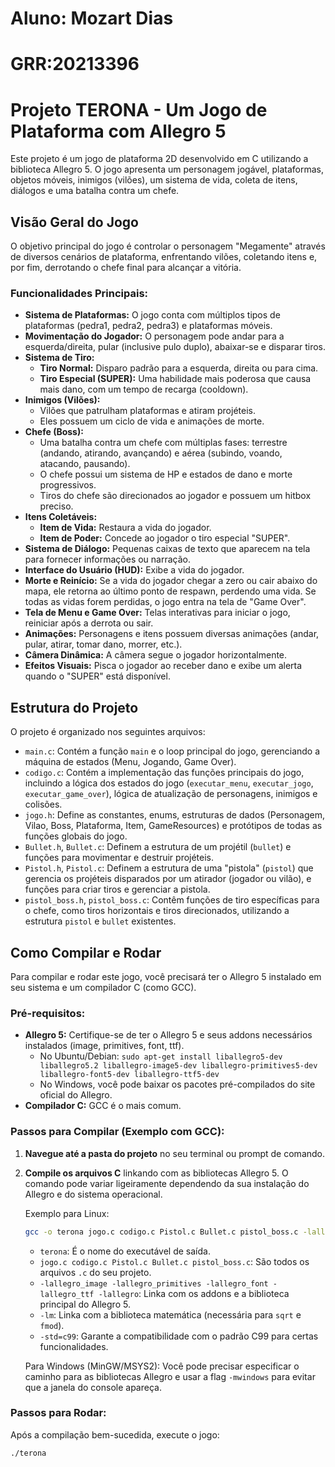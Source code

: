 # Aluno: Mozart Dias 
# GRR:20213396
# Projeto TERONA - Um Jogo de Plataforma com Allegro 5

Este projeto é um jogo de plataforma 2D desenvolvido em C utilizando a biblioteca Allegro 5. O jogo apresenta um personagem jogável, plataformas, objetos móveis, inimigos (vilões), um sistema de vida, coleta de itens, diálogos e uma batalha contra um chefe.

## Visão Geral do Jogo

O objetivo principal do jogo é controlar o personagem "Megamente" através de diversos cenários de plataforma, enfrentando vilões, coletando itens e, por fim, derrotando o chefe final para alcançar a vitória.

### Funcionalidades Principais:

* **Sistema de Plataformas:** O jogo conta com múltiplos tipos de plataformas (pedra1, pedra2, pedra3) e plataformas móveis.
* **Movimentação do Jogador:** O personagem pode andar para a esquerda/direita, pular (inclusive pulo duplo), abaixar-se e disparar tiros.
* **Sistema de Tiro:**
    * **Tiro Normal:** Disparo padrão para a esquerda, direita ou para cima.
    * **Tiro Especial (SUPER):** Uma habilidade mais poderosa que causa mais dano, com um tempo de recarga (cooldown).
* **Inimigos (Vilões):**
    * Vilões que patrulham plataformas e atiram projéteis.
    * Eles possuem um ciclo de vida e animações de morte.
* **Chefe (Boss):**
    * Uma batalha contra um chefe com múltiplas fases: terrestre (andando, atirando, avançando) e aérea (subindo, voando, atacando, pausando).
    * O chefe possui um sistema de HP e estados de dano e morte progressivos.
    * Tiros do chefe são direcionados ao jogador e possuem um hitbox preciso.
* **Itens Coletáveis:**
    * **Item de Vida:** Restaura a vida do jogador.
    * **Item de Poder:** Concede ao jogador o tiro especial "SUPER".
* **Sistema de Diálogo:** Pequenas caixas de texto que aparecem na tela para fornecer informações ou narração.
* **Interface do Usuário (HUD):** Exibe a vida do jogador.
* **Morte e Reinício:** Se a vida do jogador chegar a zero ou cair abaixo do mapa, ele retorna ao último ponto de respawn, perdendo uma vida. Se todas as vidas forem perdidas, o jogo entra na tela de "Game Over".
* **Tela de Menu e Game Over:** Telas interativas para iniciar o jogo, reiniciar após a derrota ou sair.
* **Animações:** Personagens e itens possuem diversas animações (andar, pular, atirar, tomar dano, morrer, etc.).
* **Câmera Dinâmica:** A câmera segue o jogador horizontalmente.
* **Efeitos Visuais:** Pisca o jogador ao receber dano e exibe um alerta quando o "SUPER" está disponível.

## Estrutura do Projeto

O projeto é organizado nos seguintes arquivos:

* `main.c`: Contém a função `main` e o loop principal do jogo, gerenciando a máquina de estados (Menu, Jogando, Game Over).
* `codigo.c`: Contém a implementação das funções principais do jogo, incluindo a lógica dos estados do jogo (`executar_menu`, `executar_jogo`, `executar_game_over`), lógica de atualização de personagens, inimigos e colisões.
* `jogo.h`: Define as constantes, enums, estruturas de dados (Personagem, Vilao, Boss, Plataforma, Item, GameResources) e protótipos de todas as funções globais do jogo.
* `Bullet.h`, `Bullet.c`: Definem a estrutura de um projétil (`bullet`) e funções para movimentar e destruir projéteis.
* `Pistol.h`, `Pistol.c`: Definem a estrutura de uma "pistola" (`pistol`) que gerencia os projéteis disparados por um atirador (jogador ou vilão), e funções para criar tiros e gerenciar a pistola.
* `pistol_boss.h`, `pistol_boss.c`: Contêm funções de tiro específicas para o chefe, como tiros horizontais e tiros direcionados, utilizando a estrutura `pistol` e `bullet` existentes.

## Como Compilar e Rodar

Para compilar e rodar este jogo, você precisará ter o Allegro 5 instalado em seu sistema e um compilador C (como GCC).

### Pré-requisitos:

* **Allegro 5:** Certifique-se de ter o Allegro 5 e seus addons necessários instalados (image, primitives, font, ttf).
    * No Ubuntu/Debian: `sudo apt-get install liballegro5-dev liballegro5.2 liballegro-image5-dev liballegro-primitives5-dev liballegro-font5-dev liballegro-ttf5-dev`
    * No Windows, você pode baixar os pacotes pré-compilados do site oficial do Allegro.
* **Compilador C:** GCC é o mais comum.

### Passos para Compilar (Exemplo com GCC):

1.  **Navegue até a pasta do projeto** no seu terminal ou prompt de comando.
2.  **Compile os arquivos C** linkando com as bibliotecas Allegro 5. O comando pode variar ligeiramente dependendo da sua instalação do Allegro e do sistema operacional.

    Exemplo para Linux:
    ```bash
    gcc -o terona jogo.c codigo.c Pistol.c Bullet.c pistol_boss.c -lallegro_image -lallegro_primitives -lallegro_font -lallegro_ttf -lallegro -lm -std=c99
    ```
    * `terona`: É o nome do executável de saída.
    * `jogo.c codigo.c Pistol.c Bullet.c pistol_boss.c`: São todos os arquivos `.c` do seu projeto.
    * `-lallegro_image -lallegro_primitives -lallegro_font -lallegro_ttf -lallegro`: Linka com os addons e a biblioteca principal do Allegro 5.
    * `-lm`: Linka com a biblioteca matemática (necessária para `sqrt` e `fmod`).
    * `-std=c99`: Garante a compatibilidade com o padrão C99 para certas funcionalidades.

    Para Windows (MinGW/MSYS2): Você pode precisar especificar o caminho para as bibliotecas Allegro e usar a flag `-mwindows` para evitar que a janela do console apareça.

### Passos para Rodar:

Após a compilação bem-sucedida, execute o jogo:

```bash
./terona
